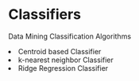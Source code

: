 # Classifiers
Data Mining Classification Algorithms

<li> Centroid based Classifier
<li> k-nearest neighbor Classifier
<li> Ridge Regression Classifier
